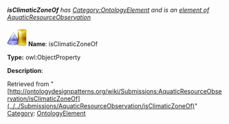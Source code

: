___isClimaticZoneOf__ has [Category:OntologyElement](../../Category/OntologyElement "Category:OntologyElement") and is an [element of](../../Property/ElementOf "Property:ElementOf") [AquaticResourceObservation](../../Submissions/AquaticResourceObservation "Submissions:AquaticResourceObservation")_


  




[![ObjectProperty](../../images/thumb/c/c3/ObjectProperty.gif/45px-ObjectProperty.gif)](../../Image/ObjectProperty.gif "ObjectProperty")
__Name__: isClimaticZoneOf 


__Type:__ owl:ObjectProperty 


__Description__: 





Retrieved from "[http://ontologydesignpatterns.org/wiki/Submissions:AquaticResourceObservation/isClimaticZoneOf](../../Submissions/AquaticResourceObservation/isClimaticZoneOf)"
 [Category](http://ontologydesignpatterns.org/wiki/Special:Categories "Special:Categories"): [OntologyElement](../../Category/OntologyElement "Category:OntologyElement")